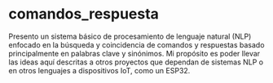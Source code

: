 # comandos_respuesta
Presento un sistema básico de procesamiento de lenguaje natural (NLP) enfocado en la búsqueda y coincidencia de comandos y respuestas basado principalmente en palabras clave y sinónimos. Mi propósito es poder llevar las ideas aquí descritas a otros proyectos que dependan de sistemas NLP o en otros lenguajes a dispositivos IoT, como un ESP32.
